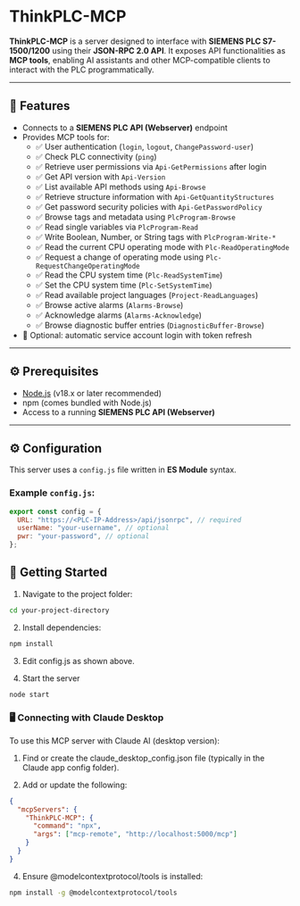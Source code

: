 # ThinkPLC-MCP

**ThinkPLC-MCP** is a server designed to interface with **SIEMENS PLC S7-1500/1200** using their **JSON-RPC 2.0 API**. It exposes API functionalities as **MCP tools**, enabling AI assistants and other MCP-compatible clients to interact with the PLC programmatically.

---

## 🔧 Features

- Connects to a **SIEMENS PLC API (Webserver)** endpoint
- Provides MCP tools for:
  - ✅ User authentication (`login`, `logout`, `ChangePassword-user`)
  - ✅ Check PLC connectivity (`ping`)
  - ✅ Retrieve user permissions via `Api-GetPermissions` after login
  - ✅ Get API version with `Api-Version`
  - ✅ List available API methods using `Api-Browse`
  - ✅ Retrieve structure information with `Api-GetQuantityStructures`
  - ✅ Get password security policies with `Api-GetPasswordPolicy`
  - ✅ Browse tags and metadata using `PlcProgram-Browse`
  - ✅ Read single variables via `PlcProgram-Read`
  - ✅ Write Boolean, Number, or String tags with `PlcProgram-Write-*`
  - ✅ Read the current CPU operating mode with `Plc-ReadOperatingMode`
  - ✅ Request a change of operating mode using `Plc-RequestChangeOperatingMode`
  - ✅ Read the CPU system time (`Plc-ReadSystemTime`)
  - ✅ Set the CPU system time (`Plc-SetSystemTime`)
  - ✅ Read available project languages (`Project-ReadLanguages`)
  - ✅ Browse active alarms (`Alarms-Browse`)
  - ✅ Acknowledge alarms (`Alarms-Acknowledge`)
  - ✅ Browse diagnostic buffer entries (`DiagnosticBuffer-Browse`)
- 🔄 Optional: automatic service account login with token refresh

---

## ⚙️ Prerequisites

- [Node.js](https://nodejs.org/) (v18.x or later recommended)
- npm (comes bundled with Node.js)
- Access to a running **SIEMENS PLC API (Webserver)**

---

## ⚙️ Configuration

This server uses a `config.js` file written in **ES Module** syntax.

### Example `config.js`:

```js
export const config = {
  URL: "https://<PLC-IP-Address>/api/jsonrpc", // required
  userName: "your-username", // optional
  pwr: "your-password", // optional
};
```

## 🚀 Getting Started

1. Navigate to the project folder:

```bash
cd your-project-directory
```

2. Install dependencies:

```bash
npm install
```

3. Edit config.js as shown above.

4. Start the server

```bash
node start
```

### 🖥️ Connecting with Claude Desktop

To use this MCP server with Claude AI (desktop version):

1. Find or create the claude_desktop_config.json file
   (typically in the Claude app config folder).

2. Add or update the following:

```json
{
  "mcpServers": {
    "ThinkPLC-MCP": {
      "command": "npx",
      "args": ["mcp-remote", "http://localhost:5000/mcp"]
    }
  }
}
```

4. Ensure @modelcontextprotocol/tools is installed:

```bash
npm install -g @modelcontextprotocol/tools
```
